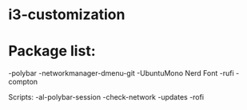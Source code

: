 # i3-customization
# Package list:
-polybar
-networkmanager-dmenu-git
-UbuntuMono Nerd Font
-rufi
-compton

Scripts:
-al-polybar-session
-check-network
-updates
-rofi
